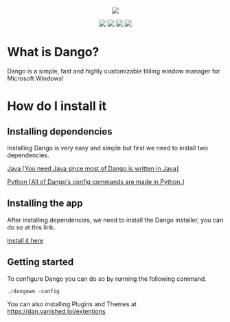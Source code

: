 <p align="center">
    <img src="https://polar.vanished.lol/shy/costume1%20(13).svg">
</p>






<p align="center">
    <img src="https://img.shields.io/badge/java-%23ED8B00.svg?style=for-the-badge&logo=openjdk&logoColor=white">        <img src="https://img.shields.io/badge/python-3670A0?style=for-the-badge&logo=python&logoColor=ffdd54">        <img src="https://img.shields.io/badge/PowerShell-%235391FE.svg?style=for-the-badge&logo=powershell&logoColor=white">        <img src="https://img.shields.io/badge/Windows-0078D6?style=for-the-badge&logo=windows&logoColor=white">
</p>

# What is Dango?

<p>Dango is a simple, fast and highly customizable tililing window manager for Microsoft Windows!</p>


# How do I install it

## Installing dependencies

<p>Installing Dango is very easy and simple but first we need to install two dependencies.</p>

[Java ⌈You need Java since most of Dango is written in Java⌋](https://www.java.com/en/download/)


[Python ⌈All of Dango's config commands are made in Python.⌋](https://www.python.org/downloads/)

## Installing the app

<p>After installing dependencies, we need to install the Dango installer, you can do so at this link.</p>

[Install it here](https://github.com/DangoWM/Dango/releases)


## Getting started

<p>To configure Dango you can do so by running the following command.</p>

```Powershell
./dangowm -config
```





You can also installing Plugins and Themes at https://dan.vanished.lol/extentions

